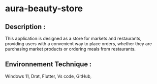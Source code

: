 # aura-beauty-store

## Description : 
This application is designed as a store for markets and restaurants, providing users with a convenient way to place orders, whether they are purchasing market products or ordering meals from restaurants.
## Environnement Technique :
Windows 11, Drat, Flutter, Vs code, GitHub, 
